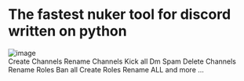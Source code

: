 # The fastest nuker tool for discord written on python 
![image](https://github.com/user-attachments/assets/8479a6d0-7d3b-4f9c-aded-fdda465f4696)\
Create Channels 
Rename Channels 
Kick all 
Dm Spam 
Delete Channels 
Rename Roles 
Ban all
Create Roles 
Rename ALL
and more ...
